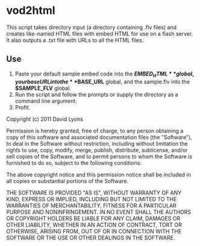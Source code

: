 ﻿vod2html
=======

This script takes directory input (a directory containing .flv files) and 
creates like-named HTML files with embed HTML for use on a flash server. It 
also outputs a .txt file with URLs to all the HTML files.

## Use


1. Paste your default sample embed code into the **$EMBED_HTML** global, your base URL into the
**$BASE_URL** global, and the sample.flv into the **$SAMPLE_FLV** global.
2. Run the script and follow the prompts or supply the directory as a command line argument.
3. Profit.


Copyright (c) 2011 David Lyons

Permission is hereby granted, free of charge, to any person obtaining a copy of this software and associated documentation files (the "Software"), 
to deal in the Software without restriction, including without limitation the rights to use, copy, modify, merge, publish, distribute, sublicense, 
and/or sell copies of the Software, and to permit persons to whom the Software is furnished to do so, subject to the following conditions:

The above copyright notice and this permission notice shall be included in all copies or substantial portions of the Software.

THE SOFTWARE IS PROVIDED "AS IS", WITHOUT WARRANTY OF ANY KIND, EXPRESS OR IMPLIED, INCLUDING BUT NOT LIMITED TO THE WARRANTIES OF MERCHANTABILITY, 
FITNESS FOR A PARTICULAR PURPOSE AND NONINFRINGEMENT. IN NO EVENT SHALL THE AUTHORS OR COPYRIGHT HOLDERS BE LIABLE FOR ANY CLAIM, DAMAGES OR OTHER 
LIABILITY, WHETHER IN AN ACTION OF CONTRACT, TORT OR OTHERWISE, ARISING FROM, OUT OF OR IN CONNECTION WITH THE SOFTWARE OR THE USE OR OTHER DEALINGS 
IN THE SOFTWARE.